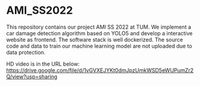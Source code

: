 # AMI_SS2022
This repository contains our project AMI SS 2022 at TUM. We implement a car damage detection algorithm based on YOLO5 and develop a interactive website as frontend. The software stack is well dockerized. The source code and data to train our machine learning model  are not uploaded due to data protection.

HD video is in the URL below:
https://drive.google.com/file/d/1vGVXEJYKt0dmJpzUmkWSD5eWUPumZr2Q/view?usp=sharing
